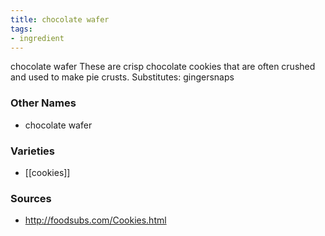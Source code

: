 ```yaml
---
title: chocolate wafer
tags:
- ingredient
---
```

chocolate wafer These are crisp chocolate cookies that are often crushed and used to make pie crusts. Substitutes: gingersnaps

### Other Names

* chocolate wafer

### Varieties

* [[cookies]]

### Sources
* http://foodsubs.com/Cookies.html

